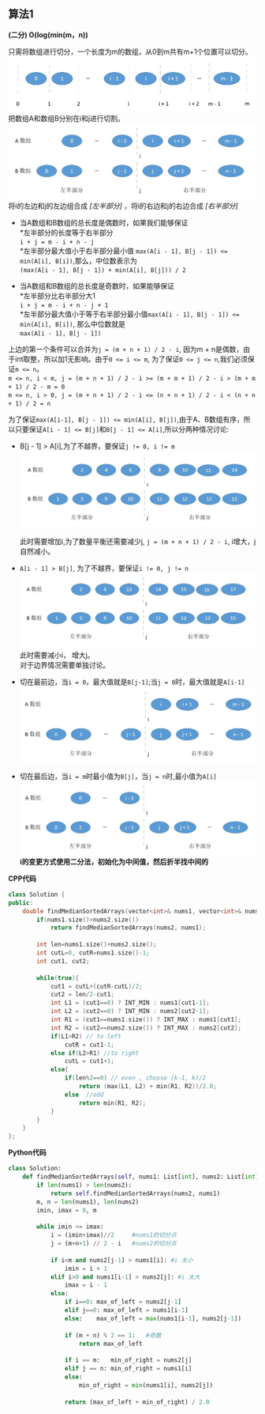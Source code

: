 ## 算法1

**(二分) O(log(min(m，n))**

只需将数组进行切分，一个长度为m的数组，从0到m共有m+1个位置可以切分。<br>
![1](img/1.png)<br>
把数组A和数组B分别在i和j进行切割。<br>
![2](img/2.png)<br>
将i的左边和j的左边组合成 *[左半部分]* ，将i的右边和j的右边合成 *[右半部分]*

- 当A数组和B数组的总长度是偶数时，如果我们能够保证<br>
  *左半部分的长度等于右半部分<br>
    `i + j = m - i + n - j` <br>
  *左半部分最大值小于右半部分最小值 `max(A[i - 1], B[j - 1]) <= min(A[i], B[i])`,那么，中位数表示为<br>
  `(max(A[i - 1], B[j - 1]) + min(A[i], B[j])) / 2`

- 当A数组和B数组的总长度是奇数时，如果能够保证<br>
  *左半部分比右半部分大1<br>
  `i + j = m - i + n - j + 1` <br>
  *左半部分最大值小于等于右半部分最小值`max(A[i - 1], B[j - 1]) <= min(A[i], B[i])`, 那么中位数就是<br>
  `max(A[i - 1], B[j - 1])`<br>

上边的第一个条件可以合并为`j = (m + n + 1) / 2 - i`, 因为m + n是偶数，由于int取整，所以加1无影响。由于`0 <= i <= m`, 为了保证`0 <= j <= n`,我们必须保证`m <= n`。<br>
`m <= n, i < m, j = (m + n + 1) / 2 - i >= (m + m + 1) / 2 - i > (m + m + 1) / 2 - m = 0`<br>
`m <= n, i > 0, j = (m + n + 1) / 2 - i <= (n + n + 1) / 2 - i < (n + n + 1) / 2 = n`

为了保证`max(A[i-1], B[j - 1]) <= min(A[i], B[j])`,由于A、B数组有序，所以只要保证`A[i - 1] <= B[j]`和`B[j - 1] <= A[i]`,所以分两种情况讨论:<br>
  
  - B[j - 1] > A[i],为了不越界，要保证`j != 0, i != m`<br>
  ![3](img/3.png)

    此时需要增加i,为了数量平衡还需要减少j, `j = (m + n + 1) / 2 - i`, i增大，j自然减小。
  - `A[i - 1] > B[j]`, 为了不越界，要保证`i != 0, j != n`<br>
  ![4](img/4.png)
  此时需要减小i， 增大j。<br>
  对于边界情况需要单独讨论。
  - 切在最前边，当`i = 0`，最大值就是`B[j-1]`;当`j = 0`时，最大值就是`A[i-1]`<br>
  ![5](img/5.png)
  - 切在最后边，当`i = m`时最小值为`B[j]`，当`j = n`时,最小值为`A[i]`<br>
  ![6](img/6.png)
   **i的变更方式使用二分法，初始化为中间值，然后折半找中间的**<br>

**CPP代码**
``` CPP
class Solution {
public:
    double findMedianSortedArrays(vector<int>& nums1, vector<int>& nums2) {
        if(nums1.size()>nums2.size())
            return findMedianSortedArrays(nums2, nums1);
        
        int len=nums1.size()+nums2.size();
        int cutL=0, cutR=nums1.size()-1;
        int cut1, cut2;
        
        while(true){
            cut1 = cutL+(cutR-cutL)/2;
            cut2 = len/2-cut1;
            int L1 = (cut1==0) ? INT_MIN : nums1[cut1-1];
            int L2 = (cut2==0) ? INT_MIN : nums2[cut2-1];
            int R1 = (cut1==nums1.size()) ? INT_MAX : nums1[cut1];
            int R2 = (cut2==nums2.size()) ? INT_MAX : nums2[cut2];
            if(L1>R2) // to left
                cutR = cut1-1;
            else if(L2>R1) //to right
                cutL = cut1+1;
            else{
                if(len%2==0) // even , choose (k-1, k)/2
                    return (max(L1, L2) + min(R1, R2))/2.0;
                else  //odd
                    return min(R1, R2);
            }
        }
    }
};
```

**Python代码**
``` Python
class Solution:
    def findMedianSortedArrays(self, nums1: List[int], nums2: List[int]) -> float:
        if len(nums1) > len(nums2):
            return self.findMedianSortedArrays(nums2, nums1)
        m, n = len(nums1), len(nums2)
        imin, imax = 0, m 
        
        while imin <= imax:
            i = (imin+imax)//2     #nums1的切分点
            j = (m+n+1) // 2 - i   #nums2的切分点
            
            if i<m and nums2[j-1] > nums1[i]: #i 太小
                imin = i + 1
            elif i>0 and nums1[i-1] > nums2[j]: #i 太大
                imax = i - 1
            else:
                if i==0: max_of_left = nums2[j-1]
                elif j==0: max_of_left = nums1[i-1]
                else:    max_of_left = max(nums1[i-1], nums2[j-1])
                
                if (m + n) % 2 == 1:   #奇数
                    return max_of_left
                
                if i == m:   min_of_right = nums2[j]
                elif j == n: min_of_right = nums1[i]
                else:
                    min_of_right = min(nums1[i], nums2[j])
                
                return (max_of_left + min_of_right) / 2.0
```